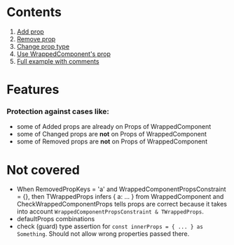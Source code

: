 # Contents

1. [Add prop](src/10%20-%20Add%20prop.tsx)
2. [Remove prop](src/11%20-%20Remove%20prop.tsx)
3. [Change prop type](src/12%20-%20Change%20prop%20type.tsx)
4. [Use WrappedComponent's prop](src/13%20-%20Use%20WrappedComponent's%20prop.tsx)
5. [Full example with comments](src/20%20-%20Full%20example%20with%20comments.tsx)

# Features

### Protection against cases like:
- some of Added props are already on Props of WrappedComponent
- some of Changed props are **not** on Props of WrappedComponent
- some of Removed props are **not** on Props of WrappedComponent

# Not covered
- When RemovedPropKeys = 'a' and WrappedComponentPropsConstraint = {}, then TWrappedProps infers { a: ... } from WrappedComponent and CheckWrappedComponentProps tells props are correct because it takes into account `WrappedComponentPropsConstraint & TWrappedProps`.
- defaultProps combinations
- check (guard) type assertion for `const innerProps = { ... } as Something`. Should not allow wrong properties passed there.
